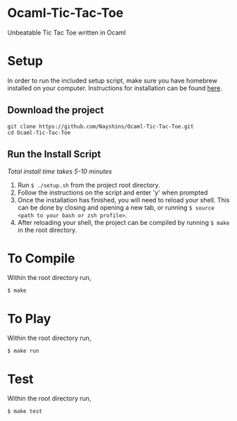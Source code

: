 # Ocaml-Tic-Tac-Toe
Unbeatable Tic Tac Toe written in Ocaml

# Setup
In order to run the included setup script, make sure you have homebrew installed on your computer. Instructions for installation can be found [here](http://brew.sh/).

## Download the project
```
git clone https://github.com/Nayshins/Ocaml-Tic-Tac-Toe.git
cd Ocaml-Tic-Tac-Toe
```

## Run the Install Script
*Total install time takes 5-10 minutes*

1. Run `$ ./setup.sh` from the project root directory.
2. Follow the instructions on the script and enter 'y' when prompted
3. Once the installation has finished, you will need to reload your shell. This can be done by closing and opening a new tab, or running `$ source <path to your bash or zsh profile>`.
4. After reloading your shell, the project can be compiled by running `$ make` in the root directory.

# To Compile
Within the root directory run,
```
$ make
```

# To Play
Within the root directory run,
```
$ make run
```

# Test
Within the root directory run,
```
$ make test
```
